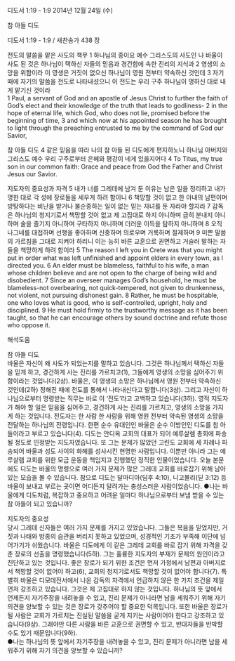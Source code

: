디도서 1:19 - 1:9 
2014년 12월 24일 (수)

참 아들 디도



디도서 1:19 - 1:9 / 새찬송가 438 장


전도의 말씀을 맡은 사도의 책무
1 하나님의 종이요 예수 그리스도의 사도인 나 바울이 사도 된 것은 하나님이 택하신 자들의 믿음과 경건함에 속한 진리의 지식과 2 영생의 소망을 위함이라 이 영생은 거짓이 없으신 하나님이 영원 전부터 약속하신 것인데 3 자기 때에 자기의 말씀을 전도로 나타내셨으니 이 전도는 우리 구주 하나님이 명하신 대로 내게 맡기신 것이라  
1 Paul, a servant of God and an apostle of Jesus Christ to further the faith of God’s elect and their knowledge of the truth that leads to godliness- 2 in the hope of eternal life, which God, who does not lie, promised before the beginning of time, 3 and which now at his appointed season he has brought to light through the preaching entrusted to me by the command of God our Savior,

참 아들 디도
4 같은 믿음을 따라 나의 참 아들 된 디도에게 편지하노니 하나님 아버지와 그리스도 예수 우리 구주로부터 은혜와 평강이 네게 있을지어다 
4 To Titus, my true son in our common faith: Grace and peace from God the Father and Christ Jesus our Savior.

지도자의 중요성과 자격
5 내가 너를 그레데에 남겨 둔 이유는 남은 일을 정리하고 내가 명한 대로 각 성에 장로들을 세우게 하려 함이니 6 책망할 것이 없고 한 아내의 남편이며 방탕하다는 비난을 받거나 불순종하는 일이 없는 믿는 자녀를 둔 자라야 할지라 7 감독은 하나님의 청지기로서 책망할 것이 없고 제 고집대로 하지 아니하며 급히 분내지 아니하며 술을 즐기지 아니하며 구타하지 아니하며 더러운 이득을 탐하지 아니하며 8 오직 나그네를 대접하며 선행을 좋아하며 신중하며 의로우며 거룩하며 절제하며 9 미쁜 말씀의 가르침을 그대로 지켜야 하리니 이는 능히 바른 교훈으로 권면하고 거슬러 말하는 자들을 책망하게 하려 함이라 
5 The reason I left you in Crete was that you might put in order what was left unfinished and appoint elders in every town, as I directed you. 6 An elder must be blameless, faithful to his wife, a man whose children believe and are not open to the charge of being wild and disobedient. 7 Since an overseer manages God’s household, he must be blameless-not overbearing, not quick-tempered, not given to drunkenness, not violent, not pursuing dishonest gain. 8 Rather, he must be hospitable, one who loves what is good, who is self-controlled, upright, holy and disciplined. 9 He must hold firmly to the trustworthy message as it has been taught, so that he can encourage others by sound doctrine and refute those who oppose it.

해석도움





참 아들 디도  
바울은 자신이 왜 사도가 되었는지를 말하고 있습니다. 그것은 하나님께서 택하신 자들을 믿게 하고, 경건하게 사는 진리를 가르치고(1), 그들에게 영생의 소망을 심어주기 위함이라는 것입니다(2상). 바울은, 이 영생의 소망은 하나님께서 영원 전부터 약속하신 것인데(2하) 정해진 때에 전도를 통해서 나타내신다고 말합니다(3상). 그리고 자신이 하나님으로부터 명령받는 직무는 바로 이 ‘전도’라고 고백하고 있습니다(3하). 영적 지도자가 해야 할 일은 믿음을 심어주고, 경건하게 사는 진리를 가르치고, 영생의 소망을 가지게 하는 것입니다. 전도자는 한 사람 한 사람을 위해 영원 전부터 약속된 영생의 소망을 전달하는 하나님의 전령입니다. 한편 순수 유대인인 바울은 순수 이방인인 디도를 참 아들이라고 부르고 있습니다(4). 디도는 안디옥 교회의 대표가 되어 예루살렘 총회에 파송될 정도로 인정받는 지도자였습니다. 또 그는 문제가 많았던 고린도 교회에 세 차례나 파송되어 바울과 성도 사이의 화해를 성사시킨 현명한 사람입니다. 이뿐만 아니라 그는 예루살렘 교회를 위한 모금 운동을 책임지고 진행했던 정직한 인물이었습니다. 오늘 본문에도 디도는 바울의 명령으로 여러 가지 문제가 많은 그레데 교회를 바로잡기 위해 남아 있는 모습을 볼 수 있습니다. 참으로 디도는 달마디아(딤후 4:10), 니고볼리(딛 3:12) 등 바울이 보내고 부르는 곳이면 어디든지 달려가는 충성스러운 사람이었습니다. 
●나는 바울에게 디도처럼, 복잡하고 중요하고 어려운 일마다 하나님으로부터 보냄 받을 수 있는 참 아들이 되고 있습니까?  

지도자의 중요성  
당시 그레데 신자들은 여러 가지 문제를 가지고 있었습니다. 그들은 복음을 믿었지만, 거짓과 나태와 방종의 습관을 버리지 못하고 있었으며, 성경적인 기초가 부족해 이단에 넘어가기가 쉬웠습니다. 바울은 디도에게 이 같은 그레데 교회를 바로 잡기 위해 자격을 갖춘 장로의 선출을 명령했습니다(5하). 그는 훌륭한 지도자의 부재가 문제의 원인이라고 진단하고 있는 것입니다. 좋은 장로가 되기 위한 조건은 먼저 가정에서 남편과 아버지로서 책망할 것이 없어야 하고(6), 교회의 청지기로서도 책망할 것이 없어야 합니다(7). 특별히 바울은 디모데전서에서 나온 감독의 자격에서 언급하지 않은 한 가지 조건을 제일 먼저 강조하고 있습니다. 그것은 제 고집대로 하지 않는 것입니다. 하나님의 뜻 앞에서 언제든지 자기주장을 내려놓을 수 있고, 진리 문제가 아니라면 남을 세워주기 위해 자기 의견을 양보할 수 있는 것은 장로가 갖추어야 할 중요한 덕목입니다. 또한 바울은 장로가 될 사람은 교회가 가르치는 진실된 말씀을 굳게 지키는 사람이어야 한다고 강조하고 있습니다(9상). 그래야만 다른 사람을 바른 교훈으로 권면할 수 있고, 반대자들을 반박할 수도 있기 때문입니다(9하).   
●나는 하나님의 뜻 앞에서 자기주장을 내려놓을 수 있고, 진리 문제가 아니라면 남을 세워주기 위해 자기 의견을 양보할 수 있습니까?